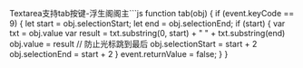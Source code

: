 Textarea支持tab按键-浮生阁阁主```js
function tab(obj) {
	if (event.keyCode == 9) {
		let start = obj.selectionStart;
		let end = obj.selectionEnd;
		if (start) {
			var txt = obj.value
			var result = txt.substring(0, start) + "  " + txt.substring(end)
			obj.value = result
			// 防止光标跳到最后
			obj.selectionStart = start + 2
			obj.selectionEnd = start + 2
		}
		event.returnValue = false;
	}
}
```